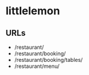 # littlelemon

## URLs
- /restaurant/
- /restaurant/booking/
- /restaurant/booking/tables/
- /restaurant/menu/